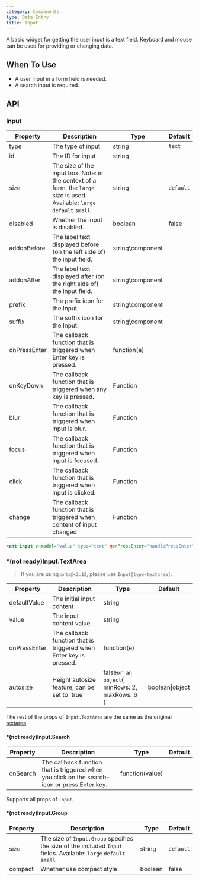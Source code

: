 ```yaml
---
category: Components
type: Data Entry
title: Input
---
```


A basic widget for getting the user input is a text field.
Keyboard and mouse can be used for providing or changing data.

## When To Use

- A user input in a form field is needed.
- A search input is required.

## API

### Input

| Property       | Description           | Type     | Default       |
|----------------|-----------------------|----------|---------------|
| type | The type of input | string  | `text`    |
| id | The ID for input | string |   |
| size | The size of the input box. Note: in the context of a form, the `large` size is used. Available: `large` `default` `small` | string | `default` |
| disabled | Whether the input is disabled. | boolean | false |
| addonBefore | The label text displayed before (on the left side of) the input field. | string\component |   |
| addonAfter | The label text displayed after (on the right side of) the input field. | string\component  |   |
| prefix | The prefix icon for the Input. | string\component | |
| suffix | The suffix icon for the Input. | string\component | |
| onPressEnter | The callback function that is triggered when Enter key is pressed. | function(e) |   |
| onKeyDown | The callback function that is triggered when any key is pressed. | Function | |
| blur | The callback function that is triggered when input is blur. | Function | |
| focus | The callback function that is triggered when input is focused. | Function | |
| click | The callback function that is triggered when input is clicked. | Function | |
| change | The callback function that is triggered when content of input changed | Function | |

```html
<ant-input v-model="value" type="text" @onPressEnter="handlePressEnter">
```

### *(not ready)Input.TextArea

> If you are using `antd@<2.12`, please use `Input[type=textarea]`.

| Property       | Description           | Type     | Default       |
|----------------|-----------------------|----------|---------------|
| defaultValue | The initial input content | string |   |
| value | The input content value | string |   |
| onPressEnter | The callback function that is triggered when Enter key is pressed. | function(e) |   |
| autosize | Height autosize feature, can be set to `true|false` or an object `{ minRows: 2, maxRows: 6 }` | boolean\|object | false |

The rest of the props of `Input.TextArea` are the same as the original [textarea](https://developer.mozilla.org/en-US/docs/Web/HTML/Element/textarea).

#### *(not ready)Input.Search

| Property  | Description                          | Type       | Default |
|-----------|--------------------------------------|------------|---------|
| onSearch | The callback function that is triggered when you click on the search-icon or press Enter key. | function(value) |  |

Supports all props of `Input`.

#### *(not ready)Input.Group

| Property  | Description                      | Type   | Default   |
|-----------|----------------------------------|--------|-----------|
|  size | The size of `Input.Group` specifies the size of the included `Input` fields. Available: `large` `default` `small` | string | `default` |
|  compact | Whether use compact style | boolean | false |


```html

```
